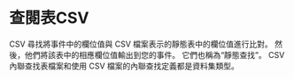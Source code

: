 查閱表CSV
===
CSV 尋找將事件中的欄位值與 CSV 檔案表示的靜態表中的欄位值進行比對。
然後，他們將該表中的相應欄位值輸出到您的事件。
它們也稱為“靜態查找”。 
CSV 內聯查找表檔案和使用 CSV 檔案的內聯查找定義都是資料集類型。
